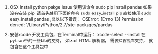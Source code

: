 1. OSX Install python pakge Issue
使用该命令 sudo pip install pandas
如果没有安装 pip, 请首先使用下面的命令
 sudo easy_install pip
直接使用 
   sudo easy_install pandas ,出以以下错误：
   OSError: [Errno 13] Permission denied: '/Library/Python/2.7/site-packages/pandas 

2. 安装xcode 开发工具包，在Terminal中运行：
   xcode-select --install 
   在python中的一些Lib的支持， 如lxml HTML 解析器， 需要C语言库支持， 就包含在这个工具包中
